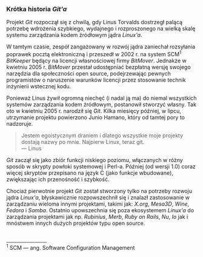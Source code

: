 ### Krótka historia *Git'a*

Projekt *Git* rozpoczął się z chwilą, gdy Linus Torvalds dostrzegł palącą potrzebę wdrożenia szybkiego, wydajnego i rozproszonego na wielką skalę systemu zarządzania kodem źródłowym jądra *Linux'a*.

W tamtym czasie, zespół zangażowany w rozwój jądra zaniechał rozsyłania poprawek pocztą elektroniczną i przeszedł w 2002 r. na system SCM<sup>1</sup> *BitKeeper* będący na licencji własnościowej firmy *BitMover*. Jednakże w kwietniu 2005 r. *BitMover* przestał udostępniać bezpłatną wersję swojego narzędzia dla społeczności open source, podejrzewając pewnych programistów o naruszenie warunków licencji przez stosowanie technik inżynierii wstecznej kodu.

Ponieważ Linus żywił ogromną niechęć (i nadal ją ma) do niemal wszystkich systemów zarządzania kodem źródłowym, postanowił stworzyć własny. Tak oto w kwietniu 2005 r. narodził się *Git*. Kilka miesięcy później, w lipcu, utrzymanie projektu powierzono Junio Hamano, który od tamtej pory to nadzoruje.

> Jestem egoistycznym draniem i dlatego wszystkie moje projekty dostają nazwy po mnie. Najpierw Linux, teraz git. <br> — Linus

*Git* zaczął się jako zbiór funkcji niskiego poziomu, włączanych w różny sposób w skrypty powłoki systemowej i Perl-a. Później (od wersji 1.0) coraz więcej skryptów przepisano na język C (jako funkcje wbudowane), zwiększając ich przenośność i szybkość.

Chociaż pierwotnie projekt *Git* został stworzony tylko na potrzeby rozwoju jądra *Linux'a*, błyskawicznie rozpowszechnił się i znalazł zastosowanie w zarządzaniu wieloma innymi projektami, takimi jak: *X.org*, *Mesa3D*, *Wine*, *Fedora* i *Samba*. Ostatnio upowszechnia się poza ekosystemem *Linux'a* do zarządzania projektami jak np. *Rubinius*, *Merb*, *Ruby on Rails*, *Nu*, *Io* jak i mnóstwem innych dużych projektów typu open source.


<br><sup>____________________</sup>
<br><sup>1</sup> SCM — ang. Software Configuration Management
